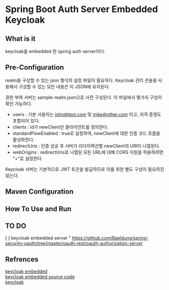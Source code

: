# Spring Boot Auth Server Embedded Keycloak

## What is it

keycloak을 embedded 한 spring auth server이다.

## Pre-Configuration

realm을 구성할 수 있는 json 형식의 설정 파일이 필요하다. Keycloak 관리 콘솔을 사용해서 구성할 수 있는 모든 내용은 이 JSON에 유지된다.

권한 부여 서버는 sample-realm.json으로 사전 구성된다. 이 파일에서 몇가지 구성이 확인 가능하다.

- users : 기본 사용자는 <john@test.com> 및 <mike@other.com> 이고, 자격 증명도 포함되어 있다.
- clients : id가 newClient인 클라이언트를 정의한다.
- standardFlowEnabled : true로 설정하여, newClient에 대한 인증 코드 흐름을 활성화한다.
- redirectUris : 인증 성공 후 서버가 리다이렉션할 newClient의 URl이 나열된다.
- webOrigins : redirectUris로 나열된 모든 URL에 대해 CORS 지원을 허용하려면 "+"로 설정한다.

Keycloak 서버는 기본적으로 JWT 토큰을 발급하므로 이를 위한 별도 구성이 필요하진 않는다.

## Maven Configuration

## How To Use and Run

## TO DO

[ ] keycloak embedded server
" <https://github.com/Baeldung/spring-security-oauth/tree/master/oauth-rest/oauth-authorization-server>

## Refrences

[keycloak embedded](https://www.baeldung.com/keycloak-embedded-in-spring-boot-app) </br>
[keycloak embedded source code](https://github.com/suchorski/springboot-keycloak-server) </br>
[keycloak](https://github.com/Baeldung/spring-security-oauth/blob/master/oauth-rest/oauth-authorization-server/src/main/java/com/baeldung/auth/config/EmbeddedKeycloakConfig.java)
